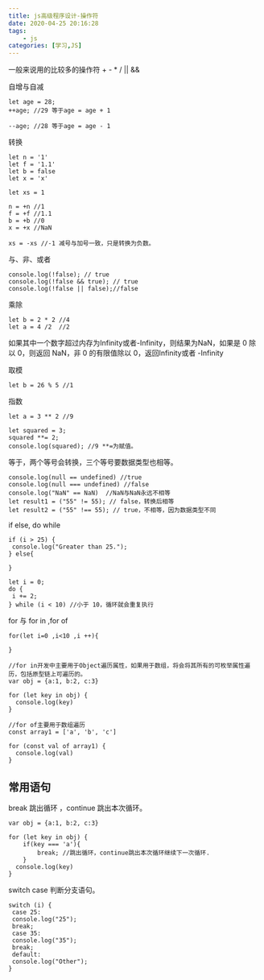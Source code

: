 ```yaml
---
title: js高级程序设计-操作符
date: 2020-04-25 20:16:28
tags:
    - js
categories: [学习,JS]
---
```

一般来说用的比较多的操作符 + - * / || && 
<!-- more -->
自增与自减
```
let age = 28;
++age; //29 等于age = age + 1

--age; //28 等于age = age - 1
```
转换
```
let n = '1'
let f = '1.1'
let b = false
let x = 'x'

let xs = 1

n = +n //1
f = +f //1.1
b = +b //0
x = +x //NaN

xs = -xs //-1 减号与加号一致，只是转换为负数。

```

与、非、或者
```
console.log(!false); // true
console.log(!false && true); // true
console.log(!false || false);//false
```

乘除
```
let b = 2 * 2 //4 
let a = 4 /2  //2
```
如果其中一个数字超过内存为Infinity或者-Infinity，则结果为NaN，如果是 0 除以 0，则返回 NaN，非 0 的有限值除以 0，返回Infinity或者 -Infinity

取模
```
let b = 26 % 5 //1
```

指数

```
let a = 3 ** 2 //9

let squared = 3; 
squared **= 2; 
console.log(squared); //9 **=为赋值。
```

等于，两个等号会转换，三个等号要数据类型也相等。
```
console.log(null == undefined) //true
console.log(null === undefined) //false
console.log("NaN" == NaN)  //NaN与NaN永远不相等
let result1 = ("55" != 55); // false，转换后相等
let result2 = ("55" !== 55); // true，不相等，因为数据类型不同
```

if else, do while 
```
if (i > 25) { 
 console.log("Greater than 25."); 
} else{

}

let i = 0; 
do { 
 i += 2; 
} while (i < 10) //小于 10，循环就会重复执行
```

for 与 for in ,for of
```
for(let i=0 ,i<10 ,i ++){

}

//for in开发中主要用于Object遍历属性，如果用于数组，将会将其所有的可枚举属性遍历，包括原型链上可遍历的。
var obj = {a:1, b:2, c:3}
    
for (let key in obj) {
  console.log(key)
}

//for of主要用于数组遍历
const array1 = ['a', 'b', 'c']
 
for (const val of array1) {
  console.log(val)
}
```

## 常用语句

break 跳出循环 ，continue 跳出本次循环。
```
var obj = {a:1, b:2, c:3}
    
for (let key in obj) {
    if(key === 'a'){
        break; //跳出循环，continue跳出本次循环继续下一次循环.
    }
  console.log(key)
}

```

switch case 判断分支语句。
```
switch (i) { 
 case 25: 
 console.log("25"); 
 break; 
 case 35: 
 console.log("35"); 
 break; 
 default: 
 console.log("Other"); 
}
```

